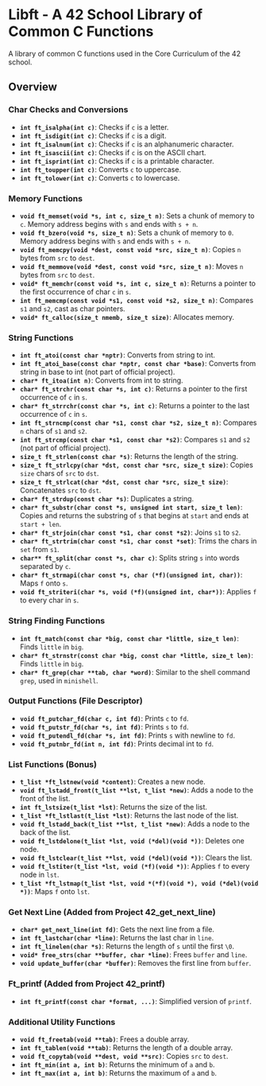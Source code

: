 # Libft - A 42 School Library of Common C Functions

A library of common C functions used in the Core Curriculum of the 42 school.

## Overview

### Char Checks and Conversions
- **`int ft_isalpha(int c)`**: Checks if `c` is a letter.
- **`int ft_isdigit(int c)`**: Checks if `c` is a digit.
- **`int ft_isalnum(int c)`**: Checks if `c` is an alphanumeric character.
- **`int ft_isascii(int c)`**: Checks if `c` is on the ASCII chart.
- **`int ft_isprint(int c)`**: Checks if `c` is a printable character.
- **`int ft_toupper(int c)`**: Converts `c` to uppercase.
- **`int ft_tolower(int c)`**: Converts `c` to lowercase.

### Memory Functions
- **`void ft_memset(void *s, int c, size_t n)`**: Sets a chunk of memory to `c`. Memory address begins with `s` and ends with `s + n`.
- **`void ft_bzero(void *s, size_t n)`**: Sets a chunk of memory to `0`. Memory address begins with `s` and ends with `s + n`.
- **`void ft_memcpy(void *dest, const void *src, size_t n)`**: Copies `n` bytes from `src` to `dest`.
- **`void ft_memmove(void *dest, const void *src, size_t n)`**: Moves `n` bytes from `src` to `dest`.
- **`void* ft_memchr(const void *s, int c, size_t n)`**: Returns a pointer to the first occurrence of char `c` in `s`.
- **`int ft_memcmp(const void *s1, const void *s2, size_t n)`**: Compares `s1` and `s2`, cast as char pointers.
- **`void* ft_calloc(size_t nmemb, size_t size)`**: Allocates memory.

### String Functions
- **`int ft_atoi(const char *nptr)`**: Converts from string to int.
- **`int ft_atoi_base(const char *nptr, const char *base)`**: Converts from string in base to int (not part of official project).
- **`char* ft_itoa(int n)`**: Converts from int to string.
- **`char* ft_strchr(const char *s, int c)`**: Returns a pointer to the first occurrence of `c` in `s`.
- **`char* ft_strrchr(const char *s, int c)`**: Returns a pointer to the last occurrence of `c` in `s`.
- **`int ft_strncmp(const char *s1, const char *s2, size_t n)`**: Compares `n` chars of `s1` and `s2`.
- **`int ft_strcmp(const char *s1, const char *s2)`**: Compares `s1` and `s2` (not part of official project).
- **`size_t ft_strlen(const char *s)`**: Returns the length of the string.
- **`size_t ft_strlcpy(char *dst, const char *src, size_t size)`**: Copies `size` chars of `src` to `dst`.
- **`size_t ft_strlcat(char *dst, const char *src, size_t size)`**: Concatenates `src` to `dst`.
- **`char* ft_strdup(const char *s)`**: Duplicates a string.
- **`char* ft_substr(char const *s, unsigned int start, size_t len)`**: Copies and returns the substring of `s` that begins at `start` and ends at `start + len`.
- **`char* ft_strjoin(char const *s1, char const *s2)`**: Joins `s1` to `s2`.
- **`char* ft_strtrim(char const *s1, char const *set)`**: Trims the chars in `set` from `s1`.
- **`char** ft_split(char const *s, char c)`**: Splits string `s` into words separated by `c`.
- **`char* ft_strmapi(char const *s, char (*f)(unsigned int, char))`**: Maps `f` onto `s`.
- **`void ft_striteri(char *s, void (*f)(unsigned int, char*))`**: Applies `f` to every char in `s`.

### String Finding Functions
- **`int ft_match(const char *big, const char *little, size_t len)`**: Finds `little` in `big`.
- **`char* ft_strnstr(const char *big, const char *little, size_t len)`**: Finds `little` in `big`.
- **`char* ft_grep(char **tab, char *word)`**: Similar to the shell command `grep`, used in `minishell`.

### Output Functions (File Descriptor)
- **`void ft_putchar_fd(char c, int fd)`**: Prints `c` to `fd`.
- **`void ft_putstr_fd(char *s, int fd)`**: Prints `s` to `fd`.
- **`void ft_putendl_fd(char *s, int fd)`**: Prints `s` with newline to `fd`.
- **`void ft_putnbr_fd(int n, int fd)`**: Prints decimal int to `fd`.

### List Functions (Bonus)
- **`t_list *ft_lstnew(void *content)`**: Creates a new node.
- **`void ft_lstadd_front(t_list **lst, t_list *new)`**: Adds a node to the front of the list.
- **`int ft_lstsize(t_list *lst)`**: Returns the size of the list.
- **`t_list *ft_lstlast(t_list *lst)`**: Returns the last node of the list.
- **`void ft_lstadd_back(t_list **lst, t_list *new)`**: Adds a node to the back of the list.
- **`void ft_lstdelone(t_list *lst, void (*del)(void *))`**: Deletes one node.
- **`void ft_lstclear(t_list **lst, void (*del)(void *))`**: Clears the list.
- **`void ft_lstiter(t_list *lst, void (*f)(void *))`**: Applies `f` to every node in `lst`.
- **`t_list *ft_lstmap(t_list *lst, void *(*f)(void *), void (*del)(void *))`**: Maps `f` onto `lst`.

### Get Next Line (Added from Project 42_get_next_line)
- **`char* get_next_line(int fd)`**: Gets the next line from a file.
- **`int ft_lastchar(char *line)`**: Returns the last char in `line`.
- **`int ft_linelen(char *s)`**: Returns the length of `s` until the first `\0`.
- **`void* free_strs(char **buffer, char *line)`**: Frees `buffer` and `line`.
- **`void update_buffer(char *buffer)`**: Removes the first line from `buffer`.

### Ft_printf (Added from Project 42_printf)
- **`int ft_printf(const char *format, ...)`**: Simplified version of `printf`.

### Additional Utility Functions
- **`void ft_freetab(void **tab)`**: Frees a double array.
- **`int ft_tablen(void **tab)`**: Returns the length of a double array.
- **`void ft_copytab(void **dest, void **src)`**: Copies `src` to `dest`.
- **`int ft_min(int a, int b)`**: Returns the minimum of `a` and `b`.
- **`int ft_max(int a, int b)`**: Returns the maximum of `a` and `b`.


